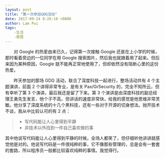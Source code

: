 ```yaml
---
layout: post
title: "第一次参加GDG活动"
date: 2017-09-24 8:26:10 +0800
author: Lam Pui
tags:
    -生活
    -感悟
---
```

&emsp;&emsp;对 Google 的热爱由来已久，记得第一次接触 Google 还是在上小学的时候，那时看着旁边的一位同学在用 Google 搜索图片，然后我也就跟着用了起来。但后来因为某种原因，Google 就不能再正常地使用了，但却依然没有阻断心里的这份热爱。

&emsp;&emsp;昨天参加的那场 GDG 活动，联合了深度科技一起进行，整场活动共有 4 个主题演讲，前面 2 个讲得非常专业，是有关 Pax/GrSecurity 的，完全不知所云，但有幸听了第 3 个演讲，最后我还是留了下来。第 3 个演讲是由深度科技的副总经理王勇先生发言，他个子不高，但讲话的速度非常快，给我的感觉是他思维非常灵敏。他分享了深度系统的十几个黑科技，还有一些对于开源的切身想法。抛开技术不谈，我从中比较认可的有 2 点：
>+ 写代码能让人心里得到平静
>+ 非技术以外找到一件自己喜欢做的事

其中他说写代码能让人心里得到平静的时候，全场人都笑了，但仔细听他讲讲就感觉他是对的。他说写代码是一件很纯粹的事，它不像那些管理的，总是会有一套套的套路，所以程序员一般都比较喜欢纯粹的事情。我觉得行。
